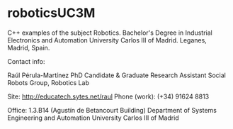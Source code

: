 roboticsUC3M
============

C++ examples of the subject Robotics.
Bachelor's Degree in Industrial Electronics and Automation
University Carlos III of Madrid.
Leganes, Madrid, Spain.

Contact info:

Raúl Pérula-Martínez
PhD Candidate & Graduate Research Assistant
Social Robots Group, Robotics Lab

Site: http://educatech.sytes.net/raul
Phone (work): (+34) 91624 8813

Office: 1.3.B14 (Agustín de Betancourt Building)
Department of Systems Engineering and Automation
University Carlos III of Madrid
